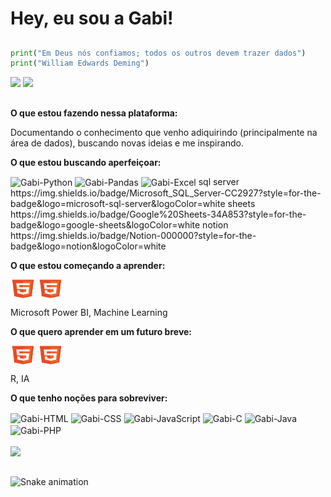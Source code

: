 # Hey, eu sou a Gabi!
  ##

~~~Python
print("Em Deus nós confiamos; todos os outros devem trazer dados")
print("William Edwards Deming")
~~~

<div>
  <img height="165em" src="https://github-readme-stats.vercel.app/api?username=GabrielaCardosoSilva&theme=tokyonight&show_icons=true&bg_color=2F2F3E&title_color=d18aff&text_color=fff&icon_color=&d18aff&include_all_commits=true&count_private=true&hide_border=true"/>
  <img height="165em" src="https://github-readme-stats.vercel.app/api/top-langs/?username=GabrielaCardosoSilva&theme=tokyonight&langs_count=7&bg_color=2F2F3E&title_color=d18aff&text_color=fff&icon_color=BE90F2&layout=compact&hide_border=true"/>
</div>

##

**O que estou fazendo nessa plataforma:**

Documentando o conhecimento que venho adiquirindo (principalmente na área de dados), buscando novas ideias e me inspirando.


**O que estou buscando aperfeiçoar:**

<img align="center" alt="Gabi-Python" height="30" width="100" src="https://img.shields.io/badge/Python-3776AB?style=for-the-badge&logo=python&logoColor=white">
<img align="center" alt="Gabi-Pandas" height="30" width="100" src="https://img.shields.io/badge/Pandas-2C2D72?style=for-the-badge&logo=pandas&logoColor=white">
<img align="center" alt="Gabi-Excel" height="30" width="110" src="https://img.shields.io/badge/Microsoft_Excel-217346?style=for-the-badge&logo=microsoft-excel&logoColor=white">
sql server https://img.shields.io/badge/Microsoft_SQL_Server-CC2927?style=for-the-badge&logo=microsoft-sql-server&logoColor=white
sheets https://img.shields.io/badge/Google%20Sheets-34A853?style=for-the-badge&logo=google-sheets&logoColor=white
notion https://img.shields.io/badge/Notion-000000?style=for-the-badge&logo=notion&logoColor=white

**O que estou começando a aprender:**

<img align="center" alt="Gabi-HTML" height="30" width="40" src="https://raw.githubusercontent.com/devicons/devicon/master/icons/html5/html5-original.svg">
<img align="center" alt="Gabi-HTML" height="30" width="40" src="https://raw.githubusercontent.com/devicons/devicon/master/icons/html5/html5-original.svg">

Microsoft Power BI, Machine Learning

**O que quero aprender em um futuro breve:**

<img align="center" alt="Gabi-HTML" height="30" width="40" src="https://raw.githubusercontent.com/devicons/devicon/master/icons/html5/html5-original.svg">
<img align="center" alt="Gabi-HTML" height="30" width="40" src="https://raw.githubusercontent.com/devicons/devicon/master/icons/html5/html5-original.svg">

R, IA

**O que tenho noções para sobreviver:**
<div>
  <img align="center" alt="Gabi-HTML" height="30" width="100" src="https://img.shields.io/badge/HTML5-E34F26?style=for-the-badge&logo=html5&logoColor=white">
  <img align="center" alt="Gabi-CSS" height="30" width="100" src="https://img.shields.io/badge/CSS3-1572B6?style=for-the-badge&logo=css3&logoColor=white">
  <img align="center" alt="Gabi-JavaScript" height="30" width="100" src="https://img.shields.io/badge/JavaScript-323330?style=for-the-badge&logo=javascript&logoColor=F7DF1E">
  <img align="center" alt="Gabi-C" height="30" width="50" src="https://img.shields.io/badge/C-00599C?style=for-the-badge&logo=c&logoColor=white">
  <img align="center" alt="Gabi-Java" height="30" width="100" src="https://img.shields.io/badge/Java-ED8B00?style=for-the-badge&logo=java&logoColor=white">
  <img align="center" alt="Gabi-PHP" height="30" width="80" src="https://img.shields.io/badge/PHP-777BB4?style=for-the-badge&logo=php&logoColor=white">
</div>


  
<div><br>
  <a href="https://www.linkedin.com/in/gabriela-cardoso-76a0a9194/?originalSubdomain=br" target="_blank" rel="external"><img src="https://img.shields.io/badge/-LinkedIn-%230077B5?style=for-the-badge&logo=linkedin&logoColor=white"></a>
</div>
  

  

##
  
![Snake animation](https://github.com/GabrielaCardosoSilva/GabrielaCardosoSilva/blob/output/github-contribution-grid-snake.svg)
